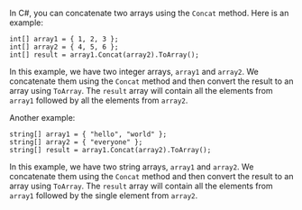 In C#, you can concatenate two arrays using the `Concat` method. Here is an example:

```
int[] array1 = { 1, 2, 3 };
int[] array2 = { 4, 5, 6 };
int[] result = array1.Concat(array2).ToArray();
```

In this example, we have two integer arrays, `array1` and `array2`. We concatenate them using the `Concat` method and then convert the result to an array using `ToArray`. The `result` array will contain all the elements from `array1` followed by all the elements from `array2`.

Another example:

```
string[] array1 = { "hello", "world" };
string[] array2 = { "everyone" };
string[] result = array1.Concat(array2).ToArray();
```

In this example, we have two string arrays, `array1` and `array2`. We concatenate them using the `Concat` method and then convert the result to an array using `ToArray`. The `result` array will contain all the elements from `array1` followed by the single element from `array2`.